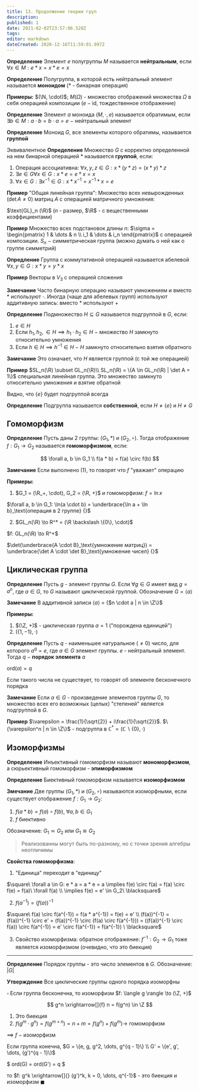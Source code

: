 ```yaml
---
title: 13. Продолжение теории груп
description: 
published: 1
date: 2021-02-02T23:57:06.528Z
tags: 
editor: markdown
dateCreated: 2020-12-16T11:59:01.997Z
---
```


**Определение** Элемент $e$ полугруппы $M$ называется **нейтральным**, если $\forall x \in M: e*x = x * e = x$

**Определение** Полугруппа, в которой есть нейтральный элемент называется **моноидом** ($*$ - бинарная операция)

**Примеры:** $(\N, \cdot)$; $M(\Omega)$ - множество отображений множества $\Omega$ в себя операцией композиции ($e - \text{id}$, тождественное отображение)

**Определение** Элемент $a$ моноида $(M, \cdot, e)$ называется обратимым, если $\exists b \in M: a \cdot b = b \cdot a = e$ $-$ нейтральный элемент

**Определение** Моноид $G$, все элементы которого обратимы, называется **группой**

Эквивалентное **Определение** Множество $G$ с корректно определенной на нем бинарной операцией $*$ называется **группой**, если:

1. Операция ассоциативна: $\forall x, y, z \in G: x * (y * z) = (x * y) * z$
2. $\exists e \in G \forall x \in G: x * e = e * x = x$
3. $\forall x \in G: \exists x^{-1} \in G: x * x^{-1} = x^{-1} * x = e$

**Пример** "Общая линейная группа": Множество всех невырожденных ($\det A \not= 0$) матриц $A$ с операцией матричного умножения:

$\text{GL}_n (\R)$ ($n$ - размер, $\R$ - с вещественными коэффициентами)

**Пример** Множество всех подстановок длины $n$: $\sigma = \begin{pmatrix}
    1 & \dots & n \\
    i_1 & \dots & i_n
\end{pmatrix}$ с операцией композиции. $S_n$ $-$ симметрическая группа (можно думать о ней как о группе симметрий)

**Опредление** Группа с коммутативной операцией называется абелевой
$\forall x, y \in G: x * y = y * x$

**Пример** Векторы в $V_3$ с операцией сложения

**Замечание** Часто бинарную операцию называют умножением и вместо $*$ используют $\cdot$. Иногда (чаще для абелевых групп) используют аддитивную запись: вместо $*$ используют $+$

**Определение** Подмножество $H \subseteq G$ называется подгруппой в $G$, если: 

1. $e \in H$
2. Если $h_1, h_2, \in H \implies h_1 \cdot h_2 \in H$ $-$ множество $H$ замкнуто относительно умножения
3. Если $h \in H \implies h^{-1} \in H$ $-$ $H$ замкнуто относительно взятия обратного

**Замечание** Это означает, что $H$ является группой (с той же операцией)

**Пример** $SL_n(\R) \subset GL_n(\R)\\
SL_n(\R) = \{A \in GL_n(\R) | \det A = 1\}$ специальная линейная группа. Это множество замкнуто относительно умножения и взятие обратной

Видно, что $\{e\}$ будет подгруппой всегда

**Определение** Подгруппа называется **собственной**, если $H \not= \{e\}$ и $H \not= G$

## Гомоморфизм

**Определение** Пусть даны 2 группы: $(G_1, *)$ и $(G_2, \circ)$. Тогда отображение $f: G_1 \to G_2$ называется **гомоморфизмом**, если: 

$$
\forall a, b \in G_1 \\
f(a * b) = f(a) \circ f(b)
$$

**Замечание** Если выполнено (1), то говорят что $f$ "уважает" операцию

**Примеры:** 
1. $G_1 = (\R_+, \cdot), G_2 = (\R, +)$ и гомоморфизм: $f = \ln x$

$\forall a, b \in G_1: \ln(a \cdot b) = \underbrace{\ln a + \ln b}_\text{операция в 2 группе} {}$ 

2. $GL_n(\R) \to R^* = (\R \backslash \{0\}, \cdot)$

$f: GL_n(\R) \to R^+$

$\det(\underbrace{A \cdot B}_\text{умножение матриц}) = \underbrace{\det A \cdot \det B}_\text{умножение чисел} {}$

## Циклическая группа

**Определение** Пусть $g$ - элемент группы $G$. Если $\forall g \in G$ имеет вид $g = a^n$, где $a \in G$, то $G$ называют циклической группой. Обозначение $G = \langle a \rangle$

**Замечание** В аддитивной записи $\langle a \rangle$ = \{$n \cdot a | n \in \Z\}$

**Примеры:**
1. $(\Z, +)$ - циклическая группа $a = 1$ ("порождена единицей")
2. $(\{1, -1\}, \cdot)$

**Определение** Пусть $q$ - наименьшее натуральное ($\not= 0$) число, для которого $a^q = e$, где $a \in G$ элемент группы. $e$ - нейтральный элемент. Тогда $q$ $-$ **порядок элемента** $a$

$\text{ord}(a) = q$

Если такого числа не существует, то говорят об элементе бесконечного порядка

**Замечание** Если $a \in G$ - произведение элементов группы $G$, то множество всех его возможных (целых) "степеней" является подгруппой в $G$.

**Пример** $\varepsilon = \frac{1}{\sqrt{2}} + i\frac{1}{\sqrt{2}}$. $\{\varepsilon^n | n \in \Z\}$ - подгруппа в $\mathbb{C}^* = (\mathbb{C} \backslash \{0\}, \cdot)$

## Изоморфизмы
  
**Определение** Инъективный гомоморфизм называют **мономорфизмом**, а сюрьективный гомоморфизм - **эпиморфизмом**

**Определение** Биективный гомоморфизм называется **изоморфизмом**

**Змечание** Две группы $(G_1, *)$ и $(G_2, \circ)$ называются изоморфными, если существует отображение $f: G_1 \to G_2$:
1. $f(a * b) = f(a) \circ f(b),\ \forall a, b \in G_1$
2. $f$ биективно

Обозначение: $G_1 \simeq G_2$ или $G_1 \cong G_2$

> Реализованны могут быть по-разному, но с точки зрения алгебры неотличимы

**Свойства гомоморфизма**:
1. "Единица" переходит в "единицу"

$\square\ \forall a \in G: e * a = a * e = a \implies f(e) \circ f(a) = f(a) \circ f(e) = f(a)\ \forall f(a) \\
\implies f(e) = e' \in G_2\ \blacksquare$

2. $f(a^{-1}) = (f(a))^{-1} {}$

$\square\ f(a) \circ f(a^{-1}) = f(a * a^{-1}) = f(e) = e' \\
(f(a))^{-1} = (f(a))^{-1} \circ e' = (f(a))^{-1} \circ (f(a) \circ f(a^{-1})) = ((f(a))^{-1} \circ f(a)) \circ f(a^{-1}) = e' \circ f(a^{-1}) = f(a^{-1}) \ \blacksquare$

3. Свойство изоморфизма: обратное отображение: $f^{-1}: G_2 \to G_1$ тоже является изоморфизмом (очевидно, что это биекция)
  
---

**Определение** Порядок группы - это число элементов в $G$. Обозначение: $|G|$

**Утверждение** Все циклические группы одного порядка изоморфны

$\square$ Если группа бесконечна, то изоморфизм $f: \langle g \rangle \to (\Z, +)$


$$
  g^n \xrightarrow[]{f} n = f(g^n) \in \Z
$$
1) Это биекция 
2) $f(g^m \cdot g^n) = f(g^{m + n}) = n + m = f(g^n) + f(g^m) \rightarrow$ гомоморфизм 
  
$\implies$ $f$ $-$ изоморфизм 

Если группа конечна,
$G = \{e, g, g^2, \dots, g^{q - 1}\} \\
G' = \{e', g', \dots, (g')^{q - 1}\}$

$
ord(G) = ord(G') = q
$

то $f: g^k \xrightarrow[]{} (g')^k, k = 0, \dots, q^{-1}$ - это биекция и изоморфизм $\blacksquare$